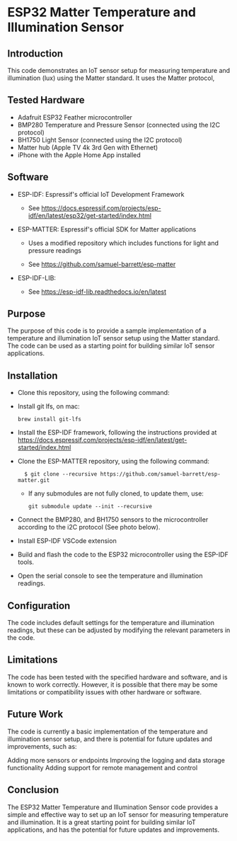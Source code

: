 # ESP32 Matter Temperature and Illumination Sensor

## Introduction

This code demonstrates an IoT sensor setup for measuring temperature and illumination (lux) using the Matter standard. It uses the Matter protocol, 

## Tested Hardware

* Adafruit ESP32 Feather microcontroller
* BMP280 Temperature and Pressure Sensor (connected using the I2C protocol)
* BH1750 Light Sensor (connected using the I2C protocol)
* Matter hub (Apple TV 4k 3rd Gen with Ethernet)
* iPhone with the Apple Home App installed

## Software

* ESP-IDF: Espressif's official IoT Development Framework
  * See https://docs.espressif.com/projects/esp-idf/en/latest/esp32/get-started/index.html

* ESP-MATTER: Espressif's official SDK for Matter applications
  * Uses a modified repository which includes functions for light and pressure readings

  * See https://github.com/samuel-barrett/esp-matter

* ESP-IDF-LIB:
  * See https://esp-idf-lib.readthedocs.io/en/latest

## Purpose

The purpose of this code is to provide a sample implementation of a temperature and illumination IoT sensor setup using the Matter standard. The code can be used as a starting point for building similar IoT sensor applications.

## Installation

* Clone this repository, using the following command:

* Install git lfs, on mac:

      brew install git-lfs   

* Install the ESP-IDF framework, following the instructions provided at https://docs.espressif.com/projects/esp-idf/en/latest/get-started/index.html

* Clone the ESP-MATTER repository, using the following command:

        $ git clone --recursive https://github.com/samuel-barrett/esp-matter.git
  * If any submodules are not fully cloned, to update them, use:
        
        git submodule update --init --recursive

* Connect the BMP280, and BH1750 sensors to the microcontroller according to the i2C protocol (See photo below).

* Install ESP-IDF VSCode extension

* Build and flash the code to the ESP32 microcontroller using the ESP-IDF tools.

* Open the serial console to see the temperature and illumination readings.

## Configuration

The code includes default settings for the temperature and illumination readings, but these can be adjusted by modifying the relevant parameters in the code.

## Limitations

The code has been tested with the specified hardware and software, and is known to work correctly. However, it is possible that there may be some limitations or compatibility issues with other hardware or software.

## Future Work

The code is currently a basic implementation of the temperature and illumination sensor setup, and there is potential for future updates and improvements, such as:

Adding more sensors or endpoints
Improving the logging and data storage functionality
Adding support for remote management and control

## Conclusion

The ESP32 Matter Temperature and Illumination Sensor code provides a simple and effective way to set up an IoT sensor for measuring temperature and illumination. It is a great starting point for building similar IoT applications, and has the potential for future updates and improvements.

